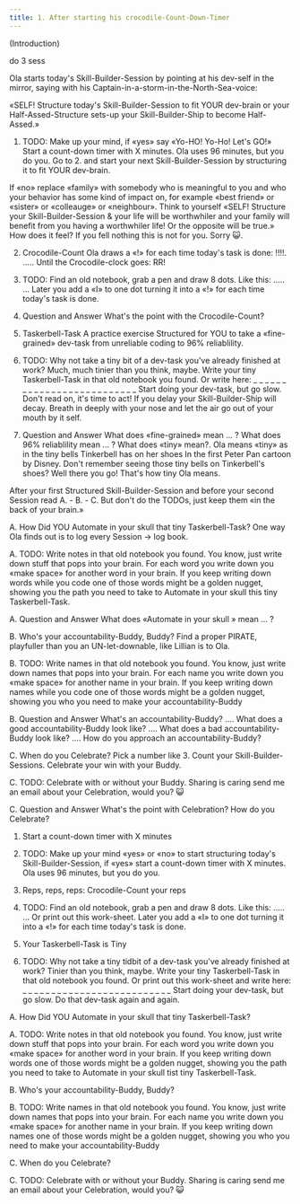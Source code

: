 ```yaml
---
title: 1. After starting his crocodile-Count-Down-Timer
---
```

(Introduction)

do 3 sess


Ola starts today's Skill-Builder-Session by pointing at his dev-self in the mirror, saying with his Captain-in-a-storm-in-the-North-Sea-voice:

«SELF! Structure today's Skill-Builder-Session to fit YOUR dev-brain or your Half-Assed-Structure sets-up your Skill-Builder-Ship to become Half-Assed.»

1. TODO:
Make up your mind, if «yes» say «Yo-HO! Yo-Ho! Let's GO!»
Start a count-down timer with X minutes. Ola uses 96 minutes, but you do you.
Go to 2. and start your next Skill-Builder-Session by structuring it to fit YOUR dev-brain.

If «no» replace «family» with somebody who is meaningful to you and who your behavior has some kind of impact on, for example «best friend» or «sister» or «colleauge» or «neighbour».
Think to yourself «SELF! Structure your Skill-Builder-Session & your life will be worthwhiler and your family will benefit from you having a worthwhiler life! Or the opposite will be true.»
How does it feel? If you fell nothing this is not for you. Sorry 😺.

2. Crocodile-Count
Ola draws a «!» for each time today's task is done: !!!!. ..... Until the Crocodile-clock goes: RR!

2. TODO:
Find an old notebook, grab a pen and draw 8 dots. Like this: ..... ...
Later you add a «I» to one dot turning it into a «!» for each time today's task is done.

2. Question and Answer
What's the point with the Crocodile-Count?

3. Taskerbell-Task
A practice exercise Structured for YOU to take a «fine-grained» dev-task from unreliable coding to 96% reliablility.

3. TODO:
Why not take a tiny bit of a dev-task you've already finished at work?
Much, much tinier than you think, maybe.
Write your tiny Taskerbell-Task in that old notebook you found.
Or write here: _ _ _ _ _ _ _ _ _ _ _ _ _ _ _ _ _ _ _ _ _ _ _ _ _ _
Start doing your dev-task, but go slow.
Don't read on, it's time to act! If you delay your Skill-Builder-Ship will decay.
Breath in deeply with your nose and let the air go out of your mouth by it self.

3. Question and Answer
What does «fine-grained» mean ... ?
What does 96% reliablility mean ... ?
What does «tiny» mean?. Ola means «tiny» as in the tiny bells Tinkerbell has on her shoes In the first Peter Pan cartoon by Disney. Don't remember seeing those tiny bells on Tinkerbell's shoes? Well there you go! That's how tiny Ola means.

After your first Structured Skill-Builder-Session
and before your second Session read A. - B. - C. But don't do the TODOs, just keep them «in the back of your brain.»

A. How Did YOU Automate
in your skull that tiny Taskerbell-Task? One way Ola finds out is to log every Session -> log book.

A. TODO:
Write notes in that old notebook you found. You know, just write down stuff that pops into your brain. For each word you write down you «make space» for another word in your brain. If you keep writing down words while you code one of those words might be a golden nugget, showing you the path you need to take to Automate in your skull this tiny Taskerbell-Task.

A. Question and Answer
What does «Automate in your skull » mean ... ?

B. Who's your accountability-Buddy, Buddy?
Find a proper PIRATE, playfuller than you an UN-let-downable, like Lillian is to Ola.

B. TODO:
Write names in that old notebook you found. You know, just write down names that pops into your brain. For each name you write down you «make space» for another name in your brain. If you keep writing down names while you code one of those words might be a golden nugget, showing you who you need to make your accountability-Buddy

B. Question and Answer
What's an accountability-Buddy? ....
What does a good accountability-Buddy look like? ....
What does a bad accountability-Buddy look like? ....
How do you approach an accountability-Buddy?

C. When do you Celebrate?
Pick a number like 3. Count your Skill-Builder-Sessions. Celebrate your win with your Buddy.

C. TODO:
Celebrate with or without your Buddy.
Sharing is caring send me an email about your Celebration, would you? 😺

C. Question and Answer
What's the point with Celebration?
How do you Celebrate?




1. Start a count-down timer with X minutes

1. TODO:
Make up your mind «yes» or «no» to start structuring today's Skill-Builder-Session, if «yes» start a count-down timer with X minutes. Ola uses 96 minutes, but you do you.

2. Reps, reps, reps: Crocodile-Count your reps

2. TODO:
Find an old notebook, grab a pen and draw 8 dots. Like this: ..... ...
Or print out this work-sheet.
Later you add a «I» to one dot turning it into a «!» for each time today's task is done.

3. Your Taskerbell-Task is Tiny

3. TODO:
Why not take a tiny tidbit of a dev-task you've already finished at work? Tinier than you think, maybe.
Write your tiny Taskerbell-Task in that old notebook you found.
Or print out this work-sheet and write here: _ _ _ _ _ _ _ _ _ _ _ _ _ _ _ _ _ _ _ _ _ _ _ _ _ _
Start doing your dev-task, but go slow. Do that dev-task again and again.


A. How Did YOU Automate
in your skull that tiny Taskerbell-Task?

A. TODO:
Write notes in that old notebook you found. You know, just write down stuff that pops into your brain. For each word you write down you «make space» for another word in your brain. If you keep writing down words one of those words might be a golden nugget, showing you the path you need to take to Automate in your skull tist tiny Taskerbell-Task.

B. Who's your accountability-Buddy, Buddy?

B. TODO:
Write names in that old notebook you found. You know, just write down names that pops into your brain. For each name you write down you «make space» for another name in your brain. If you keep writing down names one of those words might be a golden nugget, showing you who you need to make your accountability-Buddy

C. When do you Celebrate?

C. TODO:
Celebrate with or without your Buddy.
Sharing is caring send me an email about your Celebration, would you? 😺